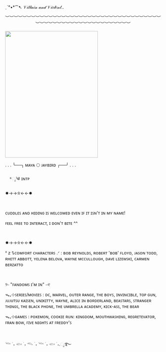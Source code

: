   ˏˋ°•*⁀➷ 𝒱𝒾𝓁𝓁𝒶𝒾𝓃 𝒶𝓃𝒹 𝒱𝒾𝑜𝓁𝑒𝓃𝓉..
<p align="center">
︶︶︶︶︶︶︶︶︶︶︶︶︶︶︶︶︶︶︶︶︶︶︶︶︶︶︶︶︶︶︶︶︶︶︶︶︶︶︶︶︶︶︶︶︶︶︶︶︶︶︶︶︶︶︶︶︶︶
</p>

<p align="left">
  <img width="300" height="409" src="https://github.com/user-attachments/assets/f485a38b-26f1-4eee-9bb3-cb8e870bc9cd">
</p>

. . . ╰──╮ ᴍᴀʏᴀ 🌕 ᴊᴀʏʙɪʀᴅ ╭──╯ . . .

 *ೃ༄ ɪɴᴛᴘ

✸→→⛤←←✸

     

ᴄᴜᴅᴅʟᴇꜱ ᴀɴᴅ ʜɪᴅɪɴɢ ɪꜱ ᴡᴇʟᴄᴏᴍᴇᴅ ᴇᴠᴇɴ ɪꜰ ɪᴛ ɪꜱɴ'ᴛ ɪɴ ᴍʏ ɴᴀᴍᴇ!

ꜰᴇᴇʟ ꜰʀᴇᴇ ᴛᴏ ɪɴᴛᴇʀᴀᴄᴛ, ɪ ᴅᴏɴ'ᴛ ʙɪᴛᴇ ^^

     

✸→→⛤←←✸

ᶻ 𝗓 𐰁ᴄᴏᴍꜰᴏʀᴛ ᴄʜᴀʀᴀᴄᴛᴇʀꜱ .ᐟ : ʙᴏʙ ʀᴇʏɴᴏʟᴅꜱ, ʀᴏʙᴇʀᴛ 'ʙᴏʙ' ꜰʟᴏʏᴅ, ᴊᴀꜱᴏɴ ᴛᴏᴅᴅ, ʀʜᴇᴛᴛ ᴀʙʙᴏᴛᴛ, ʏᴇʟᴇɴᴀ ʙᴇʟᴏᴠᴀ, ᴡᴀʏɴᴇ ᴍᴄᴄᴜʟʟᴏᴜɢʜ, ᴅᴀᴠᴇ ʟɪᴢᴇᴡꜱᴋɪ, ᴄᴀʀᴍᴇɴ ʙᴇʀᴢᴀᴛᴛᴏ

     

୨⎯ "ꜰᴀɴᴅᴏᴍꜱ ɪ'ᴍ ɪɴ" ⎯୧

ᯓ₊⊹ꜱᴇʀɪᴇꜱ/ᴍᴏᴠɪᴇꜱ : ᴅᴄ, ᴍᴀʀᴠᴇʟ, ᴏᴜᴛᴇʀ ʀᴀɴɢᴇ, ᴛʜᴇ ʙᴏʏꜱ, ɪɴᴠɪɴᴄɪʙʟᴇ, ᴛᴏᴘ ɢᴜɴ, ᴊᴜᴊᴜᴛꜱᴜ ᴋᴀɪꜱᴇɴ, ᴜɴɪᴋɪᴛᴛʏ, ᴡᴀʏɴᴇ, ᴀʟɪᴄᴇ ɪɴ ʙᴏʀᴅᴇʀʟᴀɴᴅ, ʙᴇᴀꜱᴛᴀʀꜱ, ꜱᴛʀᴀɴɢᴇʀ ᴛʜɪɴɢꜱ, ᴛʜᴇ ʙʟᴀᴄᴋ ᴘʜᴏɴᴇ, ᴛʜᴇ ᴜᴍʙʀᴇʟʟᴀ ᴀᴄᴀᴅᴇᴍʏ, ᴋɪᴄᴋ-ᴀꜱꜱ, ᴛʜᴇ ʙᴇᴀʀ


ᯓ₊⊹ɢᴀᴍᴇꜱ : ᴘᴏᴋᴇᴍᴏɴ, ᴄᴏᴏᴋɪᴇ ʀᴜɴ: ᴋɪɴɢᴅᴏᴍ, ᴍᴏᴜᴛʜᴡᴀꜱʜɪɴɢ, ʀᴇɢʀᴇᴛᴇᴠᴀᴛᴏʀ, ꜰʀᴀɴ ʙᴏᴡ, ꜰɪᴠᴇ ɴɪɢʜᴛꜱ ᴀᴛ ꜰʀᴇᴅᴅʏ'ꜱ

     

𓆝 ࣪ ˖ 𓆟 ࣪ ˖ 𓆞 ࣪ ˖ 𓆝 ࣪ ˖ 𓆟 ࣪ ˖.ೃ࿐
